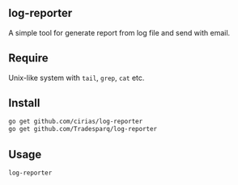 log-reporter
----

A simple tool for generate report from log file and send with email.

## Require

Unix-like system with `tail`, `grep`, `cat` etc.

## Install

```bash
go get github.com/cirias/log-reporter
go get github.com/Tradesparq/log-reporter
```

## Usage

```bash
log-reporter
```
